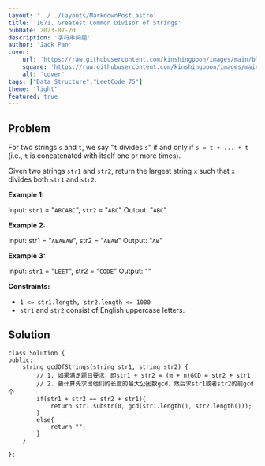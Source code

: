 ```yaml
---
layout: '../../layouts/MarkdownPost.astro'
title: '1071. Greatest Common Divisor of Strings'
pubDate: 2023-07-20
description: '字符串问题'
author: 'Jack Pan'
cover:
    url: 'https://raw.githubusercontent.com/kinshingpoon/images/main/blog-imgs/202310072021594.png'
    square: 'https://raw.githubusercontent.com/kinshingpoon/images/main/blog-imgs/202310072021594.png'
    alt: 'cover'
tags: ["Data Structure","LeetCode 75"]
theme: 'light'
featured: true
---
```

## Problem

For two strings `s` and `t`, we say "`t` divides `s`" if and only if `s = t + ... + t` (i.e., `t` is concatenated with itself one or more times).

Given two strings `str1` and `str2`, return the largest string `x` such that `x` divides both `str1` and `str2`.

 

**Example 1:**

Input: `str1` = "`ABCABC`", `str2` = "`ABC`"
Output: "`ABC`"

**Example 2:**

Input: str1 = "`ABABAB`", str2 = "`ABAB`"
Output: "`AB`"

**Example 3:**

Input: `str1` = "`LEET`", str2 = "`CODE`"
Output: ""
 

**Constraints:**

- ``1 <= str1.length, str2.length <= 1000``
- ``str1`` and ``str2`` consist of English uppercase letters.

## Solution
```
class Solution {
public:
    string gcdOfStrings(string str1, string str2) {
        // 1. 如果满足题目要求，即str1 + str2 = (m + n)GCD = str2 + str1
        // 2. 要计算先求出他们的长度的最大公因数gcd，然后求str1或者str2的前gcd个
        if(str1 + str2 == str2 + str1){
            return str1.substr(0, gcd(str1.length(), str2.length()));
        }
        else{
            return "";
        }
    }

};
```